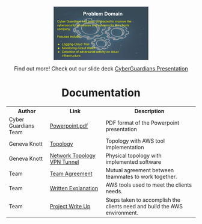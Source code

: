 <p align="center"> 

  
 <p align="center">
<a href="https://github.com/Cyber-Guardians/Documentation/blob/main/Group%204%20OPS401%20Mid%20Project%20Deck%20.jpg"><img align="center" img src="https://github.com/Cyber-Guardians/Documentation/blob/main/Group%204%20OPS401%20Mid%20Project%20Deck%20.jpg" width="50%" height="50%"/></a>
</p>
  
  
  
  <p align="center">
  Find out more! Check out our slide deck <a href="https://github.com/Cyber-Guardians/Documentation/blob/main/CYber%20Guardians%20OPS401%20Mid%20Project%20Deck%20.pdf">CyberGuardians Presentation</a>
</p>


<!DOCTYPE html>
<html>
<head>
</head>
<body>
    <div align="center">
        <h1>Documentation</h1>
        <table>
            <tr>
                <th>Author</th>
                <th>Link</th>
                <th>Description</th>
            </tr>
            <tr>
                <td>Cyber Guardians Team</td>
                <td><a href="https://github.com/Cyber-Guardians/Documentation/blob/main/CYber%20Guardians%20OPS401%20Mid%20Project%20Deck%20.pdf">Powerpoint.pdf</a></td>
                <td>PDF format of the Powerpoint presentation</td>
            </tr>
            <tr>
                <td>Geneva Knott</td>
                <td><a href="https://github.com/Cyber-Guardians/Documentation/blob/main/Group%204%20OPS401%20Mid%20Project%20Deck%20%20(1).jpg">Topology</a></td>
                <td>Topology with AWS tool implementation</td>
            </tr>
            <tr>
                <td>Geneva Knott</td>
                <td><a href="https://github.com/Cyber-Guardians/Documentation/blob/main/Network%20Chart.png">Network Topology VPN Tunnel</a></td>
                <td>Physical topology with implemented software</td>
            </tr>
            <tr>
                <td>Team</td>
                <td><a href="https://github.com/Cyber-Guardians/Documentation/blob/main/Team%20Agreement%20PDF.pdf">Team Agreement</a></td>
                <td>Mutual agreement between teammates to work together.</td>
            </tr>
            <tr>
                <td>Team</td>
                <td><a href="https://github.com/Cyber-Guardians/Documentation/blob/main/Written%20Explanation.pdf">Written Explanation</a></td>
                <td>AWS tools used to meet the clients needs.</td>
            </tr>
            <tr>
                <td>Team</td>
                <td><a href="https://github.com/Cyber-Guardians/Documentation/blob/main/Written%20Explanation.pdf ">Project Write Up</a></td>
                <td>Steps taken to accomplish the clients need and build the AWS environment.</td>
            </tr>
        </table>
    </div>
</body>
</html>
